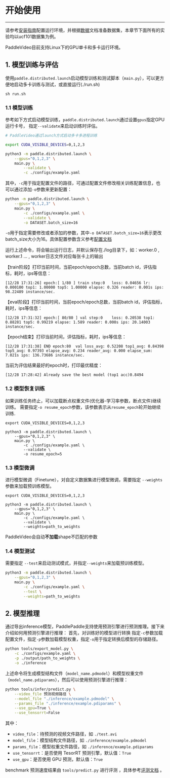 # 开始使用
---
请参考[安装指南](./install.md)配置运行环境，并根据[数据](./data/)文档准备数据集，本章节下面所有的实验均以ucf101数据集为例。

PaddleVideo目前支持Linux下的GPU单卡和多卡运行环境。

<a name="1"></a>
## 1. 模型训练与评估

使用`paddle.distributed.launch`启动模型训练和测试脚本（`main.py`），可以更方便地启动多卡训练与测试，或直接运行(./run.sh)

```shell
sh run.sh
```

<a name="model_train"></a>
### 1.1 模型训练

参考如下方式启动模型训练，`paddle.distributed.launch`通过设置`gpus`指定GPU运行卡号，
指定`--validate`来启动训练时评估。

```bash
# PaddleVideo通过launch方式启动多卡多进程训练

export CUDA_VISIBLE_DEVICES=0,1,2,3

python3 -m paddle.distributed.launch \
    --gpus="0,1,2,3" \
    main.py \
        --validate \
        -c ./configs/example.yaml
```

其中，`-c`用于指定配置文件的路径，可通过配置文件修改相关训练配置信息，也可以通过添加`-o`参数来更新配置：

```bash
python -m paddle.distributed.launch \
    --gpus="0,1,2,3" \
    main.py \
        -c ./configs/example.yaml \
        --validate \
        -o DATASET.batch_size=16
```
`-o`用于指定需要修改或者添加的参数，其中`-o DATASET.batch_size=16`表示更改batch_size大小为16。具体配置参数含义参考[配置文档](./config.md)

运行上述命令，将会输出运行日志，并默认保存在./log目录下，如：worker.0 , worker.1 ... , worker日志文件对应每张卡上的输出

【train阶段】打印当前时间，当前epoch/epoch总数，当前batch id，评估指标，耗时，ips等信息：

    
    [12/28 17:31:26] epoch:[ 1/80 ] train step:0   loss: 0.04656 lr: 0.000100 top1: 1.00000 top5: 1.00000 elapse: 0.326 reader: 0.001s ips: 98.22489 instance/sec.
    
    
【eval阶段】打印当前时间，当前epoch/epoch总数，当前batch id，评估指标，耗时，ips等信息：

    
    [12/28 17:31:32] epoch:[ 80/80 ] val step:0    loss: 0.20538 top1: 0.88281 top5: 0.99219 elapse: 1.589 reader: 0.000s ips: 20.14003 instance/sec.
    
    
【epoch结束】打印当前时间，评估指标，耗时，ips等信息：

    
    [12/28 17:31:38] END epoch:80  val loss_avg: 0.52208 top1_avg: 0.84398 top5_avg: 0.97393 elapse_avg: 0.234 reader_avg: 0.000 elapse_sum: 7.021s ips: 136.73686 instance/sec.
    
    
当前为评估结果最好的epoch时，打印最优精度：
    
    [12/28 17:28:42] Already save the best model (top1 acc)0.8494
    

<a name="model_resume"></a>
### 1.2 模型恢复训练

如果训练任务终止，可以加载断点权重文件(优化器-学习率参数，断点文件)继续训练。
需要指定`-o resume_epoch`参数，该参数表示从```resume_epoch```轮开始继续训练.

```
export CUDA_VISIBLE_DEVICES=0,1,2,3

python3 -m paddle.distributed.launch \
    --gpus="0,1,2,3" \
    main.py \
        -c ./configs/example.yaml \
        --validate \
        -o resume_epoch=5

```


<a name="model_finetune"></a>
### 1.3 模型微调

进行模型微调（Finetune），对自定义数据集进行模型微调，需要指定 `--weights` 参数来加载预训练模型。

```
export CUDA_VISIBLE_DEVICES=0,1,2,3

python3 -m paddle.distributed.launch \
    --gpus="0,1,2,3" \
    main.py \
        -c ./configs/example.yaml \
        --validate \
        --weights=path_to_weights
```

PaddleVideo会自动**不加载**shape不匹配的参数


<a name="model_test"></a>
### 1.4 模型测试

需要指定 `--test`来启动测试模式，并指定`--weights`来加载预训练模型。

```bash
python3 -m paddle.distributed.launch \
    --gpus="0,1,2,3" \
    main.py \
        -c ./configs/example.yaml \
        --test \
        --weights=path_to_weights
```



<a name="model_inference"></a>
## 2. 模型推理

通过导出inference模型，PaddlePaddle支持使用预测引擎进行预测推理。接下来介绍如何用预测引擎进行推理：
首先，对训练好的模型进行转换
指定`-c`参数加载配置文件，指定`-p`参数加载模型权重，指定`-o`用于指定转换后模型的存储路径。

```bash
python tools/export_model.py \
    -c ./configs/example.yaml \
    -p ./output/path_to_weights \
    -o ./inference
```


上述命令将生成模型结构文件（`model_name.pdmodel`）和模型权重文件（`model_name.pdiparams`），然后可以使用预测引擎进行推理：

```bash
python tools/infer/predict.py \
    --video_file 预测视频路径 \
    --model_file "./inference/example.pdmodel" \
    --params_file "./inference/example.pdiparams" \
    --use_gpu=True \
    --use_tensorrt=False
```
其中：
+ `video_file`：待预测的视频文件路径，如 `./test.avi`
+ `model_file`：模型结构文件路径，如 `./inference/example.pdmodel`
+ `params_file`：模型权重文件路径，如 `./inference/example.pdiparams`
+ `use_tensorrt`：是否使用 TesorRT 预测引擎，默认值：`True`
+ `use_gpu`：是否使用 GPU 预测，默认值：`True`

benchmark 预测速度结果由 `tools/predict.py` 进行评测 ，具体参考[评测文档](benchmark.md) 。

